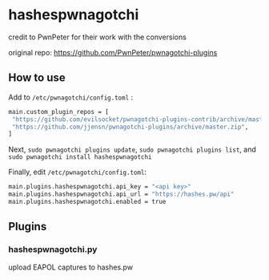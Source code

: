 # hashespwnagotchi
credit to PwnPeter for their work with the conversions

original repo: https://github.com/PwnPeter/pwnagotchi-plugins
                        
## How to use

Add to `/etc/pwnagotchi/config.toml` :
```bash
main.custom_plugin_repos = [
 "https://github.com/evilsocket/pwnagotchi-plugins-contrib/archive/master.zip",
 "https://github.com/jjensn/pwnagotchi-plugins/archive/master.zip",
]
```

Next, `sudo pwnagotchi plugins update`, `sudo pwnagotchi plugins list`, and `sudo pwnagotchi install hashespwnagotchi`

Finally, edit `/etc/pwnagotchi/config.toml`:
```bash
main.plugins.hashespwnagotchi.api_key = "<api key>"
main.plugins.hashespwnagotchi.api_url = "https://hashes.pw/api"
main.plugins.hashespwnagotchi.enabled = true
```

## Plugins

### hashespwnagotchi.py

upload EAPOL captures to hashes.pw

